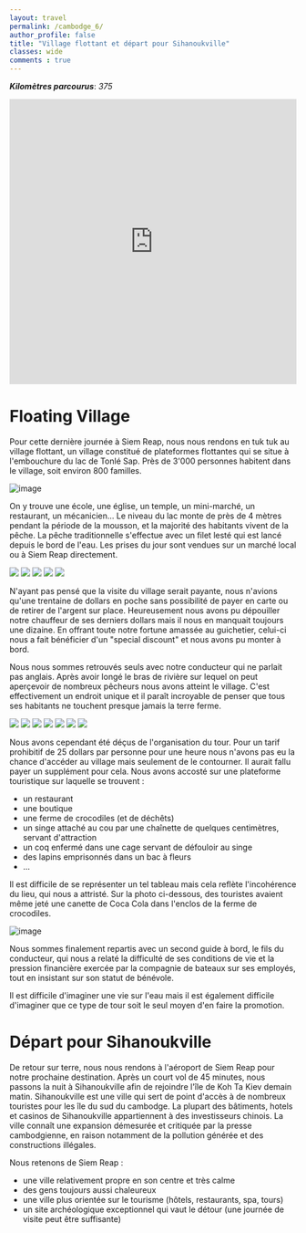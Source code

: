 ```yaml
---
layout: travel
permalink: /cambodge_6/
author_profile: false
title: "Village flottant et départ pour Sihanoukville"
classes: wide
comments : true
---
```


<!-- jQuery 1.8 or later, 33 KB -->
<script src="https://ajax.googleapis.com/ajax/libs/jquery/1.11.1/jquery.min.js"></script>

<!-- Fotorama from CDNJS, 19 KB -->
<link  href="https://cdnjs.cloudflare.com/ajax/libs/fotorama/4.6.4/fotorama.css" rel="stylesheet">
<script src="https://cdnjs.cloudflare.com/ajax/libs/fotorama/4.6.4/fotorama.js"></script>

***Kilomètres parcourus***: *375*

<iframe src="https://www.google.com/maps/d/u/0/embed?mid=1iPF9xFV7E_cuj4nt6z2JuDfwCq-qrUqB" width="100%" height="500" frameBorder="0"></iframe>

<br>

# Floating Village

Pour cette dernière journée à Siem Reap, nous nous rendons en tuk tuk au village flottant, un village constitué de plateformes flottantes qui se situe à l'embouchure du lac de Tonlé Sap. Près de 3'000 personnes habitent dans le village, soit environ 800 familles. 

![image](https://drive.google.com/uc?id=15XsaIefCiVS8-z0S2oKgcgJ3e4l9M8EI)

On y trouve une école, une église, un temple, un mini-marché, un restaurant, un mécanicien... Le niveau du lac monte de près de 4 mètres pendant la période de la mousson, et la majorité des habitants vivent de la pêche. La pêche traditionnelle s'effectue avec un filet lesté qui est lancé depuis le bord de l'eau. Les prises du jour sont vendues sur un marché local ou à Siem Reap directement.

<div class="fotorama">
  <img src="https://drive.google.com/uc?id=1N5HvksMxNbnZd52my7MFYMXaqL_LW18Q">
  <img src="https://drive.google.com/uc?id=1927M5rhtKQaLxCT-SBmpFKtvKLsHiPP7">
  <img src="https://drive.google.com/uc?id=1QXuPnlNB-DZHBVLLhVL6o9mfUQyzchth">
  <img src="https://drive.google.com/uc?id=1DHEyTzO86lhUGVBTDwCo2tcszw9hFsOL">
  <img src="https://drive.google.com/uc?id=1sM9yDRHR3W43gPGM2KGMJkun650PMnsX">
</div>

N'ayant pas pensé que la visite du village serait payante, nous n'avions qu'une trentaine de dollars en poche sans possibilité de payer en carte ou de retirer de l'argent sur place. Heureusement nous avons pu dépouiller notre chauffeur de ses derniers dollars mais il nous en manquait toujours une dizaine. En offrant toute notre fortune amassée au guichetier, celui-ci nous a fait bénéficier d'un "special discount" et nous avons pu monter à bord. 

Nous nous sommes retrouvés seuls avec notre conducteur qui ne parlait pas anglais. Après avoir longé le bras de rivière sur lequel on peut aperçevoir de nombreux pêcheurs nous avons atteint le village. C'est effectivement un endroit unique et il paraît incroyable de penser que tous ses habitants ne touchent presque jamais la terre ferme.

<div class="fotorama">
  <img src="https://drive.google.com/uc?id=1zsFwFPl18p92Dx8NgEWB4FZAVyzfDibR">
  <img src="https://drive.google.com/uc?id=1CzhWZDSQNhZj149FHBnRUz4cwwSLIMVm">
  <img src="https://drive.google.com/uc?id=1M9cRsNGyRR-UtCIr0Pc5h-sffMEjURgx">
  <img src="https://drive.google.com/uc?id=1BRm0wckpsqJzl5ipSumA5S57B-bL8fwd">
  <img src="https://drive.google.com/uc?id=1SCTQC7cnzORY1iXDUjRW1mwVy4QNr2F9">
  <img src="https://drive.google.com/uc?id=1zZTPwhNHSMFXeqzN-IaUdmAsanyY6KnZ">
  <img src="https://drive.google.com/uc?id=1Agw27rYj93WdT5vlOu6ojcBlTX651DJK">
</div>

Nous avons cependant été déçus de l'organisation du tour. Pour un tarif prohibitif de 25 dollars par personne pour une heure nous n'avons pas eu la chance d'accéder au village mais seulement de le contourner. Il aurait fallu payer un supplément pour cela. Nous avons accosté sur une plateforme touristique sur laquelle se trouvent :
- un restaurant 
- une boutique 
- une ferme de crocodiles (et de déchêts)
- un singe attaché au cou par une chaînette de quelques centimètres, servant d'attraction 
- un coq enfermé dans une cage servant de défouloir au singe 
- des lapins emprisonnés dans un bac à fleurs 
- ...

Il est difficile de se représenter un tel tableau mais cela reflète l'incohérence du lieu, qui nous a attristé. Sur la photo ci-dessous, des touristes avaient même jeté une canette de Coca Cola dans l'enclos de la ferme de crocodiles.

![image](https://drive.google.com/uc?id=1x-f0oTAuTAbhZ-MAgaMXDhiR2Sbuo3RM)

Nous sommes finalement repartis avec un second guide à bord, le fils du conducteur, qui nous a relaté la difficulté de ses conditions de vie et la pression financière exercée par la compagnie de bateaux sur ses employés, tout en insistant sur son statut de bénévole. 

Il est difficile d'imaginer une vie sur l'eau mais il est également difficile d'imaginer que ce type de tour soit le seul moyen d'en faire la promotion. 

# Départ pour Sihanoukville

De retour sur terre, nous nous rendons à l'aéroport de Siem Reap pour notre prochaine destination. Après un court vol de 45 minutes, nous passons la nuit à Sihanoukville afin de rejoindre l'île de Koh Ta Kiev demain matin. Sihanoukville est une ville qui sert de point d'accès à de nombreux touristes pour les île du sud du cambodge. La plupart des bâtiments, hotels et casinos de Sihanoukville appartiennent à des investisseurs chinois. La ville connaît une expansion démesurée et critiquée par la presse cambodgienne, en raison notamment de la pollution générée et des constructions illégales.

Nous retenons de Siem Reap : 
- une ville relativement propre en son centre et très calme 
- des gens toujours aussi chaleureux 
- une ville plus orientée sur le tourisme (hôtels, restaurants, spa, tours)
- un site archéologique exceptionnel qui vaut le détour (une journée de visite peut être suffisante)
